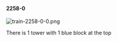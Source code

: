 #### 2258-0
![train-2258-0-0.png](https://github.com/lil-lab/nlvr/raw/master/nlvr/train/images/67/train-2258-0-0.png "train-2258-0-0.png")

There is 1 tower with 1 blue block at the top